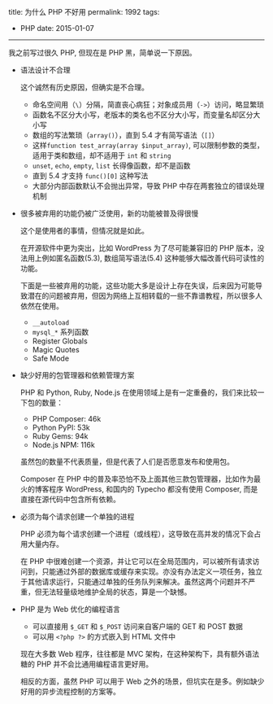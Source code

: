title: 为什么 PHP 不好用
permalink: 1992
tags:
  - PHP
date: 2015-01-07
---

我之前写过很久 PHP, 但现在是 PHP 黑，简单说一下原因。

* 语法设计不合理

    这个诚然有历史原因，但确实是不合理。  

    * 命名空间用（`\`）分隔，简直丧心病狂；对象成员用（`->`）访问，略显繁琐
    * 函数名不区分大小写，老版本的类名也不区分大小写，而变量名却区分大小写
    * 数组的写法繁琐（`array()`），直到 5.4 才有简写语法（`[]`）
    * 这样`function test_array(array $input_array)`, 可以限制参数的类型，适用于类和数组，却不适用于 `int` 和 `string`
    * `unset`, `echo`, `empty`, `list` 长得像函数，却不是函数
    * 直到 5.4 才支持 `func()[0]` 这种写法
    * 大部分内部函数默认不会抛出异常，导致 PHP 中存在两套独立的错误处理机制

* 很多被弃用的功能仍被广泛使用，新的功能被普及得很慢

    这个是使用者的事情，但情况就是如此。  

    在开源软件中更为突出，比如 WordPress 为了尽可能兼容旧的 PHP 版本，没法用上例如匿名函数(5.3), 数组简写语法(5.4) 这种能够大幅改善代码可读性的功能。

    下面是一些被弃用的功能，这些功能大多是设计上存在失误，后来因为可能导致潜在的问题被弃用，但因为网络上互相转载的一些不靠谱教程，所以很多人依然在使用。

    * `__autoload`
    * `mysql_*` 系列函数
    * Register Globals
    * Magic Quotes
    * Safe Mode

* 缺少好用的包管理器和依赖管理方案

    PHP 和 Python, Ruby, Node.js 在使用领域上是有一定重叠的，我们来比较一下包的数量：

    * PHP Composer: 46k
    * Python PyPI: 53k
    * Ruby Gems: 94k
    * Node.js NPM: 116k

    虽然包的数量不代表质量，但是代表了人们是否愿意发布和使用包。

    Composer 在 PHP 中的普及率恐怕不及上面其他三款包管理器，比如作为最火的博客程序 WordPress, 和国内的 Typecho 都没有使用 Composer, 而是直接在源代码中包含所有依赖。

* 必须为每个请求创建一个单独的进程

    PHP 必须为每个请求创建一个进程（或线程），这导致在高并发的情况下会占用大量内存。

    在 PHP 中很难创建一个资源，并让它可以在全局范围内，可以被所有请求访问到，只能通过外部的数据库或缓存来实现。亦没有办法定义一项任务，独立于其他请求运行，只能通过单独的任务队列来解决。虽然这两个问题并不严重，但无法轻量级地维护全局的状态，算是一个缺憾。

* PHP 是为 Web 优化的编程语言

    * 可以直接用 `$_GET` 和 `$_POST` 访问来自客户端的 GET 和 POST 数据
    * 可以用 `<?php ?>` 的方式嵌入到 HTML 文件中

    现在大多数 Web 程序，往往都是 MVC 架构，在这种架构下，具有额外语法糖的 PHP 并不会比通用编程语言更好用。

    相反的方面，虽然 PHP 可以用于 Web 之外的场景，但坑实在是多。例如缺少好用的异步流程控制的方案等。
